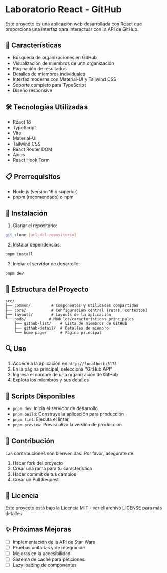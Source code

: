 # Laboratorio React - GitHub

Este proyecto es una aplicación web desarrollada con React que proporciona una interfaz para interactuar con la API de GitHub.

## 🚀 Características

- Búsqueda de organizaciones en GitHub
- Visualización de miembros de una organización
- Paginación de resultados
- Detalles de miembros individuales
- Interfaz moderna con Material-UI y Tailwind CSS
- Soporte completo para TypeScript
- Diseño responsive

## 🛠️ Tecnologías Utilizadas

- React 18
- TypeScript
- Vite
- Material-UI
- Tailwind CSS
- React Router DOM
- Axios
- React Hook Form

## 📋 Prerrequisitos

- Node.js (versión 16 o superior)
- pnpm (recomendado) o npm

## 🔧 Instalación

1. Clonar el repositorio:
```bash
git clone [url-del-repositorio]
```

2. Instalar dependencias:
```bash
pnpm install
```

3. Iniciar el servidor de desarrollo:
```bash
pnpm dev
```

## 📁 Estructura del Proyecto

```
src/
├── common/         # Componentes y utilidades compartidas
├── core/           # Configuración central (rutas, contextos)
├── layouts/        # Layouts de la aplicación
└── pods/          # Módulos/características principales
    ├── github-list/    # Lista de miembros de GitHub
    ├── github-detail/  # Detalles de miembro
    └── home-page/      # Página principal
```

## 🔍 Uso

1. Accede a la aplicación en `http://localhost:5173`
2. En la página principal, selecciona "GitHub API"
3. Ingresa el nombre de una organización de GitHub
4. Explora los miembros y sus detalles

## 🧪 Scripts Disponibles

- `pnpm dev`: Inicia el servidor de desarrollo
- `pnpm build`: Construye la aplicación para producción
- `pnpm lint`: Ejecuta el linter
- `pnpm preview`: Previsualiza la versión de producción

## 🤝 Contribución

Las contribuciones son bienvenidas. Por favor, asegúrate de:

1. Hacer fork del proyecto
2. Crear una rama para tu característica
3. Hacer commit de tus cambios
4. Crear un Pull Request

## 📄 Licencia

Este proyecto está bajo la Licencia MIT - ver el archivo [LICENSE](LICENSE) para más detalles.

## ✨ Próximas Mejoras

- [ ] Implementación de la API de Star Wars
- [ ] Pruebas unitarias y de integración
- [ ] Mejoras en la accesibilidad
- [ ] Sistema de caché para peticiones
- [ ] Lazy loading de componentes
